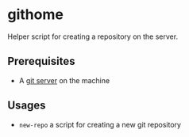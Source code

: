 # githome

Helper script for creating a repository on the server.

## Prerequisites

- A [git server](https://git-scm.com/book/en/v2/Git-on-the-Server-Setting-Up-the-Server) on the machine

## Usages

- `new-repo` a script for creating a new git repository
